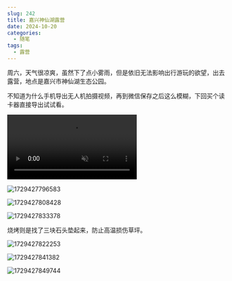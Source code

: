 ```yaml
---
slug: 242
title: 嘉兴神仙湖露营
date: 2024-10-20
categories: 
  - 随笔
tags: 
  - 露营
---
```


周六，天气很凉爽，虽然下了点小雾雨，但是依旧无法影响出行游玩的欲望，出去露营，地点是嘉兴市神仙湖生态公园。

不知道为什么手机导出无人机拍摄视频，再到微信保存之后这么模糊，下回买个读卡器直接导出试试看。

<video src="https://video-oss.zishu.me/1729427366636.mp4" controls muted></video>

![1729427796583](https://imgurl.zishu.me/2024/10/1729427796583.webp)

![1729427808428](https://imgurl.zishu.me/2024/10/1729427808428.webp)

![1729427833378](https://imgurl.zishu.me/2024/10/1729427833378.webp)

烧烤则是找了三块石头垫起来，防止高温损伤草坪。

![1729427822253](https://imgurl.zishu.me/2024/10/1729427822253.webp)

![1729427841382](https://imgurl.zishu.me/2024/10/1729427841382.webp)

![1729427849744](https://imgurl.zishu.me/2024/10/1729427849744.webp)
